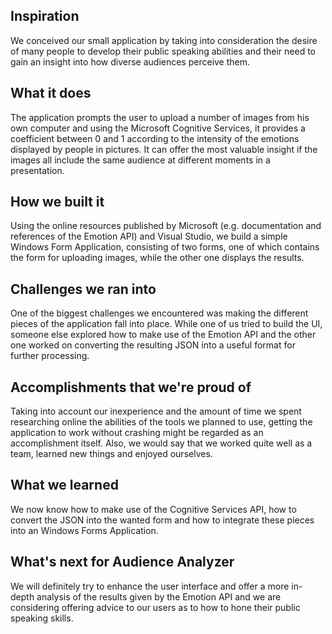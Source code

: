 ## Inspiration

We conceived our small application by taking into consideration the desire of many people to develop their public speaking abilities and their need to gain an insight into how diverse audiences perceive them.

## What it does

The application prompts the user to upload a number of images from his own computer and using the Microsoft Cognitive Services, it provides a coefficient between 0 and 1 according to the intensity of the emotions displayed by people in pictures. It can offer the most valuable insight if the images all include the same audience at different moments in a presentation.

## How we built it

Using the online resources published by Microsoft (e.g. documentation and references of the Emotion API) and Visual Studio, we build a simple Windows Form Application, consisting of two forms, one of which contains the form for uploading images, while the other one displays the results.

## Challenges we ran into

One of the biggest challenges we encountered was making the different pieces of the application fall into place. While one of us tried to build the UI, someone else explored how to make use of the Emotion API and the other one worked on converting the resulting JSON into a useful format for further processing.

## Accomplishments that we're proud of

Taking into account our inexperience and the amount of time we spent researching online the abilities of the tools we planned to use, getting the application to work without crashing might be regarded as an accomplishment itself. Also, we would say that we worked quite well as a team, learned new things and enjoyed ourselves.

## What we learned

We now know how to make use of the Cognitive Services API, how to convert the JSON into the wanted form and how to integrate these pieces into an Windows Forms Application.

## What's next for Audience Analyzer
We will definitely try to enhance the user interface and offer a more in-depth analysis of the results given by the Emotion API and we are considering offering advice to our users as to how to hone their public speaking skills.
